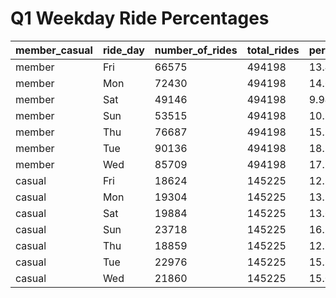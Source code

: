 # Q1 Weekday Ride Percentages 


| member_casual | ride_day | number_of_rides | total_rides    | percent_of_total_rides  |
|---------------|----------|-----------------|----------------|-------------------------|
| member        | Fri      | 66575           | 494198         | 13.47                   |
| member        | Mon      | 72430           | 494198         | 14.66                   |
| member        | Sat      | 49146           | 494198         | 9.94                    |
| member        | Sun      | 53515           | 494198         | 10.83                   |
| member        | Thu      | 76687           | 494198         | 15.52                   |
| member        | Tue      | 90136           | 494198         | 18.24                   |
| member        | Wed      | 85709           | 494198         | 17.34                   |
| casual        | Fri      | 18624           | 145225         | 12.82                   |
| casual        | Mon      | 19304           | 145225         | 13.29                   |
| casual        | Sat      | 19884           | 145225         | 13.69                   |
| casual        | Sun      | 23718           | 145225         | 16.33                   |
| casual        | Thu      | 18859           | 145225         | 12.99                   |
| casual        | Tue      | 22976           | 145225         | 15.82                   |
| casual        | Wed      | 21860           | 145225         | 15.05                   |
